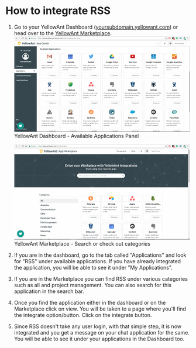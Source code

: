# **How to integrate RSS**

1. Go to your YellowAnt Dashboard \([yoursubdomain.yellowant.com](/yoursubdomain.yellowant.com)\) or head over to the [YellowAnt Marketplace](https://www.yellowant.com/marketplace).  
   ![](/assets/InstaDash.jpg)YellowAnt Dashboard - Available Applications Panel

   ![](/assets/InstaMP.png)YellowAnt Marketplace - Search or check out categories

2. If you are in the dashboard, go to the tab called "Applications" and look for "RSS" under available applications. If you have already integrated the application, you will be able to see it under "My Applications".

3. If you are in the Marketplace you can find RSS under various categories such as all and project management. You can also search for this application in the search bar.

4. Once you find the application either in the dashboard or on the Marketplace click on view. You will be taken to a page where you'll find the integrate option/button. Click on the integrate button.

5. Since RSS doesn't take any user login, with that simple step, it is now integrated and you get a message on your chat application for the same. You will be able to see it under your applications in the Dashboard too.



